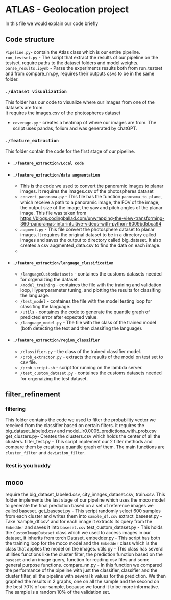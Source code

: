 # ATLAS - Geolocation project
In this file we would explain our code briefly
## Code structure
`Pipeline.py`- contain the Atlas class which is our entire pipeline. <br />
`run_testset.py` - The script that extract the results of our pipeline on the testset, require paths to the dataset folders and model weights.<br />
`parse_results.ipynb` - Parse the experiments results both from run_testset and from compare_nn.py, requires their outputs csvs to be in the same folder.<br />
### `./dataset visualization`
This folder has our code to visualize where our images from one of the datasets are from.<br />
It requires the images.csv of the photospheres dataset<br />
* `coverage.py` - creates a heatmap of where our images are from. The script uses pandas, folium and was generated by chatGPT.
### `./feature_extraction`
This folder contain the code for the first stage of our pipeline.
* #### `./feature_extraction/Local code`

* #### `./feature_extraction/data augmentation`
    * This is the code we used to convert the panoramic images to planar images. It requires the images.csv of the photospheres dataset
    * `convert_panorama.py` - This file has the function `panorama_to_plane`, which receive a path to a panoramic image, the FOV of the image, the output size of the image, the yaw and pitch angles of the planar image. This file was taken from https://blogs.codingballad.com/unwrapping-the-view-transforming-360-panoramas-into-intuitive-videos-with-python-6009bd5bca94
    * `augment.py` - This file convert the photosphere dataset to planar images. It requires the original dataset to be in a directory called images and saves the output to directory called big_dataset. It also creates a csv augmented_data.csv to find the data on each image.
    * 
* #### `./feature_extraction/language_classification`
    * `/languageCustomDatasets` - containes the customs datasets needed for orgenaizing the dataset.<br />
    * `/model_training` - containes the file with the training and validation loop, Hyperparameter tuning, and plotting the results for classifing the language.<br />
    * `/test_model` - containes the file with the model testing loop for classifing the language.<br />
    * `/utils` - containes the code to generate the quantile graph of predicted error after expected value.<br />
    * `/language_model.py` - The file with the class of the trained model (both detecting the text and then classifing the language).<br />
    
* #### `./feature_extraction/region_classifier`
    * `/classifier.py` - the class of the trained classifier model.<br />
    * `/prob_extractor.py` - extracts the results of the model on test set to csv file.<br />
    * `/prob_script.sh` - script for running on the lambda server.<br />
    * `/test_custom_dataset.py` - containes the customs datasets needed for orgenaizing the test dataset.<br />
## filter_refinement
### filtering
This folder contains the code we used to filter the probability vector we received from the classifier based on certain filters.
it requires the big_dataset_labeled.csv and model_lr0.0005_predictions_with_prob.csv
get_clusters.py- Creates the clusters.csv which holds the center of all the clusters.
filter_test.py - This script implement our 2 filter methods and compare them by creating a quantile graph of them.
The main functions are `cluster_filter` and `deviation_filter`.
### Rest is you buddy
## moco
require the big_dataset_labeled.csv, city_images_dataset.csv, train.csv.
This folder implements the last stage of our pipeline which uses the moco model to generate the final prediction based on a set of reference images we called baseset.
get_baseset.py - This script randomly select 600 samples from each cluster and writes them into `sample_df.csv`
extract_baseset.py - Take 'sample_df.csv' and for each image it extracts its query from the `Embedder` and saves it into `baseset.csv`
test_custom_dataset.py - This holds the `CustomImageDataset` class which we used to access images in our dataset, it inherits from torch Dataset.
embedder.py - This script has both the training loop for the moco model and the `Embedder` class which is the class that applies the model on the images.
utils.py - This class has several utilities functions like the cluster filter, the prediction function based on the `baseset` and an image query, function for reading csv files and some general purpose functions.
compare_nn.py - In this function we compared the performance of the pipeline with just the classifier, classifier and the cluster filter, all the pipeline with several k values for the prediction.
We then graphed the results in 2 graphs, one on all the sample and the second on the best 70% of our sample, because we found it to be more informative.
The sample is a random 10% of the validation set.
